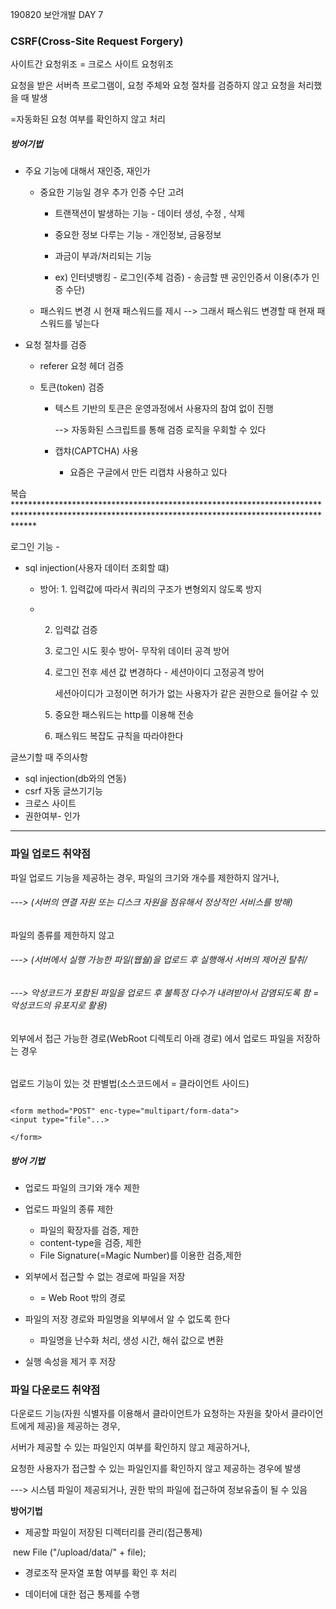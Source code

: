 190820 보안개발 DAY 7

### CSRF(Cross-Site Request Forgery)

사이트간 요청위조 = 크로스 사이트 요청위조

요청을 받은 서버측 프로그램이, 요청 주체와 요청 절차를 검증하지 않고 요청을 처리했을 때 발생 

=자동화된 요청 여부를 확인하지 않고 처리



##### 방어기법

- 주요 기능에 대해서 재인증, 재인가

  - 중요한 기능일 경우 추가 인증 수단 고려

    - 트랜잭션이 발생하는 기능 - 데이터 생성, 수정 , 삭제
    - 중요한 정보 다루는 기능 - 개인정보, 금융정보
    - 과금이 부과/처리되는 기능

    - ex) 인터넷뱅킹 - 로그인(주체 검증) - 송금할 땐 공인인증서 이용(추가 인증 수단)

  - 패스워드 변경 시 현재 패스워드를 제시 --> 그래서 패스워드 변경할 때 현재 패스워드를 넣는다



- 요청 절차를 검증

  - referer 요청 헤더 검증

  - 토큰(token) 검증

    - 텍스트 기반의 토큰은 운영과정에서 사용자의 참여 없이 진행

      --> 자동화된 스크립트를 통해 검증 로직을 우회할 수 있다

    - 캡챠(CAPTCHA) 사용

      - 요즘은 구글에서 만든 리캡챠 사용하고 있다





복습  ****************************************************************************************************************************************************

로그인 기능 -  

- sql injection(사용자 데이터 조회할 떄)

  - 방어: 1. 입력값에 따라서 쿼리의 구조가 변형외지 않도록 방지

  - 2. 입력값 검증

    3. 로그인 시도 횟수 방어- 무작위 데이터 공격 방어

    4. 로그인 전후 세션 값 변경하다 - 세션아이디 고정공격 방어

       세션아이디가 고정이면 허가가 없는 사용자가 같은 권한으로 들어갈 수 있

    5.  중요한 패스워드는 http를 이용해 전송

    6. 패스워드 복잡도 규칙을 따라야한다



글쓰기할 때 주의사항

- sql injection(db와의 연동)
- csrf 자동 글쓰기기능
- 크로스 사이트 
- 권한여부- 인가



****************************************************************************************************************************



### 파일 업로드 취약점

파일 업로드 기능을 제공하는 경우,  파일의 크기와 개수를 제한하지 않거나,

###### ---> (서버의 연결 자원 또는 디스크 자원을 점유해서 정상적인 서비스를 방해)

파일의 종류를 제한하지 않고

###### ---> (서버에서 실행 가능한 파일(웹숼)을 업로드 후 실행해서 서버의 제어권 탈취/ 

###### ---> 악성코드가 포함된 파일을 업로드 후 불특정 다수가 내려받아서 감염되도록 함 = 악성코드의 유포지로 활용)

외부에서 접근 가능한 경로(WebRoot 디렉토리 아래 경로) 에서 업로드 파일을 저장하는 경우

###### 





업로드 기능이 있는 것 판별법(소스코드에서 = 클라이언트 사이드)

~~~ 

<form method="POST" enc-type="multipart/form-data">
<input type="file"...>

</form>

~~~

 

##### 방어 기법

- 업로드 파일의 크기와 개수 제한

- 업로드 파일의 종류 제한

  - 파일의 확장자를 검증, 제한
  - content-type을 검증, 제한
  - File Signature(=Magic Number)를 이용한 검증,제한

- 외부에서 접근할 수 없는 경로에 파일을 저장

  - = Web Root 밖의 경로

- 파일의 저장 경로와 파일명을 외부에서 알 수 없도록 한다

  - 파일명을 난수화 처리, 생성 시간, 해쉬 값으로 변환

- 실행 속성을 제거 후 저장

  

### 파일 다운로드 취약점

다운로드 기능(자원 식별자를 이용해서 클라이언트가 요청하는 자원을 찾아서 클라이언트에게 제공)을 제공하는 경우,

서버가 제공할 수 있는 파일인지 여부를 확인하지 않고 제공하거나, 

요청한 사용자가 접근할 수 있는 파일인지를 확인하지 않고 제공하는 경우에 발생

---> 시스템 파일이 제공되거나, 권한 밖의 파일에 접근하여 정보유출이 될 수 있음



**방어기법**

- 제공할 파일이 저장된 디렉터리를 관리(접근통제)

​	new File ("/upload/data/" + file);

- 경로조작 문자열 포함 여부를 확인 후 처리

- 데이터에 대한 접근 통제를 수행